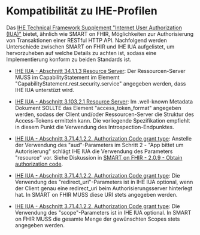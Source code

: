 # Kompatibilität zu IHE-Profilen

Das [IHE Technical Framework Supplement "Internet User Authorization (IUA)"](https://profiles.ihe.net/ITI/IUA/index.html) bietet, ähnlich wie SMART on FHIR, Möglichkeiten zur Authorisierung von Transaktionen einer RESTful HTTP API.
Nachfolgend werden Unterschiede zwischen SMART on FHIR und IHE IUA aufgelistet, um hervorzuheben auf welche Details zu achten ist, sodass eine Implementierung konform zu beiden Standards ist.

* [IHE IUA - Abschnitt 34.1.1.3 Resource Server](https://profiles.ihe.net/ITI/IUA/index.html#34113-resource-server): Der Ressourcen-Server MUSS im CapabilityStatement im Elememt "CapabilityStatement.rest.security.service" angegeben werden, dass IHE IUA unterstüzt wird.

* [IHE IUA - Abschnitt 3.103.2.1 Resource Server](https://profiles.ihe.net/ITI/IUA/index.html#310342-authorization-server-metadata-response): Im .well-known Metadata Dokument SOLLTE das Element "access_token_format" angegeben werden, sodass der Client und/oder Ressourcen-Server die Struktur des Access-Tokens ermitteln kann. Die vorliegende Spezifikation empfiehlt in diesem Punkt die Verwendung des Introspection-Endpunktes.

* [IHE IUA - Abschnitt 3.71.4.1.2.2. Authorization Code grant type](https://profiles.ihe.net/ITI/IUA/index.html#3714122-authorization-code-grant-type): Anstelle der Verwendung des "aud"-Parameters im Schritt 2 - "App bittet um Autorisierung" schlägt IHE IUA die Verwendung des Parameters "resource" vor. Siehe Diskussion in [SMART on FHIR - 2.0.9 - Obtain authorization code](http://www.hl7.org/fhir/smart-app-launch/app-launch.html#obtain-authorization-code).

* [IHE IUA - Abschnitt 3.71.4.1.2.2. Authorization Code grant type](https://profiles.ihe.net/ITI/IUA/index.html#3714122-authorization-code-grant-type): Die Verwendung des "redirect_uri"-Parameters ist in IHE IUA optional, wenn der Client genau eine redirect_uri beim Authorisierungsserver hinterlegt hat. In SMART on FHIR MUSS diese URI stets angegeben werden.

* [IHE IUA - Abschnitt 3.71.4.1.2.2. Authorization Code grant type](https://profiles.ihe.net/ITI/IUA/index.html#3714122-authorization-code-grant-type): Die Verwendung des "scope"-Parameters ist in IHE IUA optional. In SMART on FHIR MUSS die gesamte Menge der gewünschten Scopes stets angegeben werden.